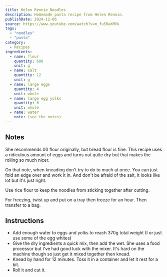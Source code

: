 ```yaml
---
title: Helen Rennie Noodles
description: Homemade pasta recipe from Helen Rennie.
publishDate: 2024-12-06
source: https://www.youtube.com/watch?v=m_fu5RaXMVk
tags:
  - "noodles"
  - "pasta"
category:
  - Recipes
ingredients:
  - name: flour
    quantity: 600
    unit: g
  - name: salt
    quantity: 12
    unit: g
  - name: large eggs
    quantity: 4
    unit: whole
  - name: large egg yolks
    quantity: 6
    unit: whole
  - name: water
    note: (see the notes)
---
```


## Notes

She recommends 00 flour originally, but bread flour is fine. This recipe uses a ridiculous amount of eggs and turns out quite dry but that makes the rolling so much nicer.

On that note, when kneading don't try to do to much at once. You can just fold an edge over and work it in. And don't be afraid of the salt, it looks like lot but it's just right.

Use rice flour to keep the noodles from sticking together after cutting. 

For freezing, twist up and put on a tray then freeze for an hour. Then transfer to a bag. 

## Instructions

- Add enough water to eggs and yolks to reach 370g total weight (I or just use some of the egg whites)
- Give the dry ingredients a quick mix, then add the wet. She uses a food processor but I've had good luck with the mixer. It's hard on the machine though so just get it mixed together then knead.
- Knead by hand for 12 minutes. Toss it in a container and let it rest for a bit.
- Roll it and cut it.
